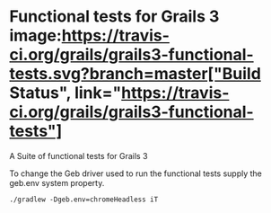 # Functional tests for Grails 3 image:https://travis-ci.org/grails/grails3-functional-tests.svg?branch=master["Build Status", link="https://travis-ci.org/grails/grails3-functional-tests"]

A Suite of functional tests for Grails 3

To change the Geb driver used to run the functional tests supply the geb.env system property.

    ./gradlew -Dgeb.env=chromeHeadless iT   
